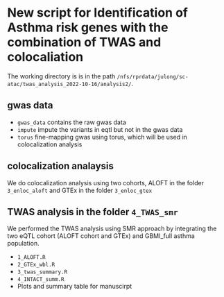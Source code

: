 # New script for Identification of Asthma risk genes with the combination of TWAS and colocaliation

The working directory is is in the path `/nfs/rprdata/julong/sc-atac/twas_analysis_2022-10-16/analysis2/`.

## gwas data
- `gwas_data` contains the raw gwas data
- `impute` impute the variants in eqtl but not in the gwas data
- `torus` fine-mapping gwas using torus, which will be used in colocalization analysis

 
## colocalization analaysis 
We do colocalization analysis using two cohorts, ALOFT in the folder `3_enloc_aloft` and GTEx in the folder `3_enloc_gtex` 

## TWAS analysis in the folder `4_TWAS_smr` 
We performed the TWAS analysis using SMR approach by integrating the two eQTL cohort (ALOFT cohort and GTEx)  and GBMI_full asthma population.
- `1_ALOFT.R`
- `2_GTEx_wbl.R`
- `3_twas_summary.R`
- `4_INTACT_summ.R`
- Plots and summary table for manuscirpt
 